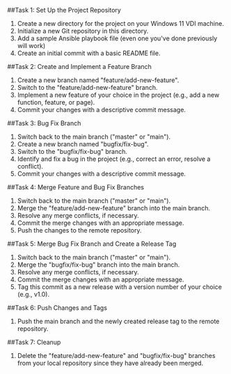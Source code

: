 ##Task 1: Set Up the Project Repository

1. Create a new directory for the project on your Windows 11 VDI machine.
2. Initialize a new Git repository in this directory.
3. Add a sample Ansible playbook file (even one you've done previously will work)
4. Create an initial commit with a basic README file.


##Task 2: Create and Implement a Feature Branch

1. Create a new branch named "feature/add-new-feature".
2. Switch to the "feature/add-new-feature" branch.
3. Implement a new feature of your choice in the project (e.g., add a new function, feature, or page).
4. Commit your changes with a descriptive commit message.


##Task 3: Bug Fix Branch

1. Switch back to the main branch ("master" or "main").
2. Create a new branch named "bugfix/fix-bug".
3. Switch to the "bugfix/fix-bug" branch.
4. Identify and fix a bug in the project (e.g., correct an error, resolve a conflict).
5. Commit your changes with a descriptive commit message.


##Task 4: Merge Feature and Bug Fix Branches

1. Switch back to the main branch ("master" or "main").
2. Merge the "feature/add-new-feature" branch into the main branch.
3. Resolve any merge conflicts, if necessary.
4. Commit the merge changes with an appropriate message.
5. Push the changes to the remote repository.


##Task 5: Merge Bug Fix Branch and Create a Release Tag

1. Switch back to the main branch ("master" or "main").
2. Merge the "bugfix/fix-bug" branch into the main branch.
3. Resolve any merge conflicts, if necessary.
4. Commit the merge changes with an appropriate message.
5. Tag this commit as a new release with a version number of your choice (e.g., v1.0).


##Task 6: Push Changes and Tags

1. Push the main branch and the newly created release tag to the remote repository.


##Task 7: Cleanup

1. Delete the "feature/add-new-feature" and "bugfix/fix-bug" branches from your local repository since they have already been merged.